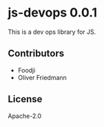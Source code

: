 # js-devops 0.0.1

This is a dev ops library for JS.


## Contributors

- Foodji
- Oliver Friedmann


## License

Apache-2.0

